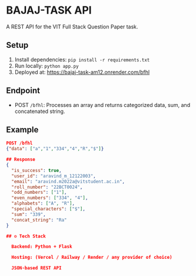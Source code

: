 
# BAJAJ-TASK API
A REST API for the VIT Full Stack Question Paper task.

## Setup
1. Install dependencies: `pip install -r requirements.txt`
2. Run locally: `python app.py`
3. Deployed at: https://bajaj-task-am12.onrender.com/bfhl

## Endpoint
- POST `/bfhl`: Processes an array and returns categorized data, sum, and concatenated string.

## Example
```json
POST /bfhl
{"data": ["a","1","334","4","R","$"]}

## Response
{
  "is_success": true,
  "user_id": "aravind_m_12122003",
  "email": "aravind.m2022a@vitstudent.ac.in",
  "roll_number": "22BCT0024",
  "odd_numbers": ["1"],
  "even_numbers": ["334", "4"],
  "alphabets": ["A", "R"],
  "special_characters": ["$"],
  "sum": "339",
  "concat_string": "Ra"
}

## ⚙️ Tech Stack

  Backend: Python + Flask

  Hosting: (Vercel / Railway / Render / any provider of choice)

  JSON-based REST API
